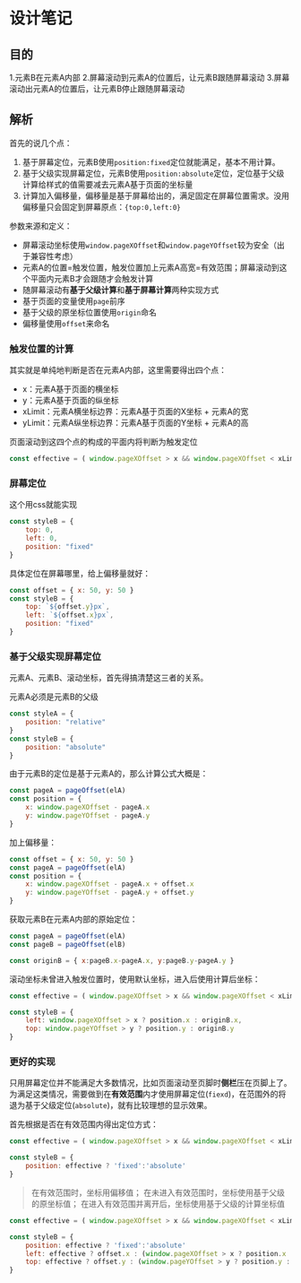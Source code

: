 # 设计笔记

## 目的

1.元素B在元素A内部
2.屏幕滚动到元素A的位置后，让元素B跟随屏幕滚动
3.屏幕滚动出元素A的位置后，让元素B停止跟随屏幕滚动

## 解析

首先的说几个点：

1. 基于屏幕定位，元素B使用`position:fixed`定位就能满足，基本不用计算。
2. 基于父级实现屏幕定位，元素B使用`position:absolute`定位，定位基于父级计算给样式的值需要减去元素A基于页面的坐标量
3. 计算加入偏移量，偏移量是基于屏幕给出的，满足固定在屏幕位置需求。没用偏移量只会固定到屏幕原点：`{top:0,left:0}`

参数来源和定义：

- 屏幕滚动坐标使用`window.pageXOffset`和`window.pageYOffset`较为安全（出于兼容性考虑）
- 元素A的位置=触发位置，触发位置加上元素A高宽=有效范围；屏幕滚动到这个平面内元素B才会跟随才会触发计算
- 随屏幕滚动有**基于父级计算**和**基于屏幕计算**两种实现方式
- 基于页面的变量使用`page`前序
- 基于父级的原坐标位置使用`origin`命名
- 偏移量使用`offset`来命名

### 触发位置的计算

其实就是单纯地判断是否在元素A内部，这里需要得出四个点：

- x：元素A基于页面的横坐标
- y：元素A基于页面的纵坐标
- xLimit：元素A横坐标边界：元素A基于页面的X坐标 + 元素A的宽
- yLimit：元素A纵坐标边界：元素A基于页面的Y坐标 + 元素A的高

页面滚动到这四个点的构成的平面内将判断为触发定位

```js
const effective = ( window.pageXOffset > x && window.pageXOffset < xLimit ) || ( window.pageYOffset > y && window.pageYOffset < yLimit )
```

### 屏幕定位

这个用css就能实现

```js
const styleB = {
    top: 0,
    left: 0,
    position: "fixed"
}
```

具体定位在屏幕哪里，给上偏移量就好：

```js
const offset = { x: 50, y: 50 }
const styleB = {
    top: `${offset.y}px`,
    left: `${offset.x}px`,
    position: "fixed"
}
```

### 基于父级实现屏幕定位

元素A、元素B、滚动坐标，首先得搞清楚这三者的关系。

元素A必须是元素B的父级

```js
const styleA = {
    position: "relative"
}
const styleB = {
    position: "absolute"
}
```

由于元素B的定位是基于元素A的，那么计算公式大概是：

```js
const pageA = pageOffset(elA)
const position = {
    x: window.pageXOffset - pageA.x
    y: window.pageYOffset - pageA.y
}
```

加上偏移量：

```js
const offset = { x: 50, y: 50 }
const pageA = pageOffset(elA)
const position = {
    x: window.pageXOffset - pageA.x + offset.x
    y: window.pageYOffset - pageA.y + offset.y
}
```

获取元素B在元素A内部的原始定位：

```js
const pageA = pageOffset(elA)
const pageB = pageOffset(elB)

const originB = { x:pageB.x-pageA.x, y:pageB.y-pageA.y }
```

滚动坐标未曾进入触发位置时，使用默认坐标，进入后使用计算后坐标：

```js
const effective = ( window.pageXOffset > x && window.pageXOffset < xLimit ) || ( window.pageYOffset > y && window.pageYOffset < yLimit )

const styleB = {
    left: window.pageXOffset > x ? position.x : originB.x,
    top: window.pageYOffset > y ? position.y : originB.y
}
```

### 更好的实现

只用屏幕定位并不能满足大多数情况，比如页面滚动至页脚时**侧栏**压在页脚上了。为满足这类情况，需要做到在**有效范围**内才使用屏幕定位(`fiexd`)，在范围外的将退为基于父级定位(`absolute`)，就有比较理想的显示效果。

首先根据是否在有效范围内得出定位方式：

```js
const effective = ( window.pageXOffset > x && window.pageXOffset < xLimit ) || ( window.pageYOffset > y && window.pageYOffset < yLimit )

const styleB = {
    position: effective ? 'fixed':'absolute'
}
```

> 在有效范围时，坐标用偏移值；
> 在未进入有效范围时，坐标使用基于父级的原坐标值；
> 在进入有效范围并离开后，坐标使用基于父级的计算坐标值

```js
const effective = ( window.pageXOffset > x && window.pageXOffset < xLimit ) || ( window.pageYOffset > y && window.pageYOffset < yLimit )

const styleB = {
    position: effective ? 'fixed':'absolute'
    left: effective ? offset.x : (window.pageXOffset > x ? position.x : originB.x),
    top: effective ? offset.y : (window.pageYOffset > y ? position.y : originB.y)
}
```
